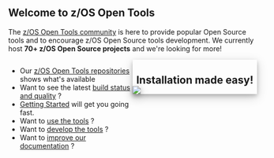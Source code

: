 ## Welcome to z/OS Open Tools

The [z/OS Open Tools community](https://github.com/ZOSOpenTools/meta/discussions) is here to provide popular Open Source tools and to encourage z/OS Open Source tools development. 
We currently host **70+ z/OS Open Source projects** and we're looking for more! 

<section class="layout">
<div style="float: right; box-shadow: 0 4px 8px 0 rgba(0, 0, 0, 0.2), 0 6px 20px 0 rgba(0, 0, 0, 0.19); width: 50%">
 <h2 align="center" style="margin-bottom:0px; padding-bottom:0px;">Installation made easy!</h2>
 <img src="images/demo.gif"  style="box-shadow: 0 4px 8px 0 rgba(0, 0, 0, 0.2), 0 6px 20px 0 rgba(0, 0, 0, 0.19);" />
</div>
<div class="grow1" style="float: left; width: 50%">


* Our [z/OS Open Tools repositories](https://github.com/ZOSOpenTools) shows what's available
 * Want to see the latest [build status and quality](Guides/../Latest.md) ?
* [Getting Started](/Guides/QuickStart.md) will get you going fast.
 * Want to [use the tools](/Guides/using.md) ?
 * Want to [develop the tools](/Guides/developing.md) ?
 * Want to [improve our documentation](./UpdateDocs.md) ?

</div>
</section>

